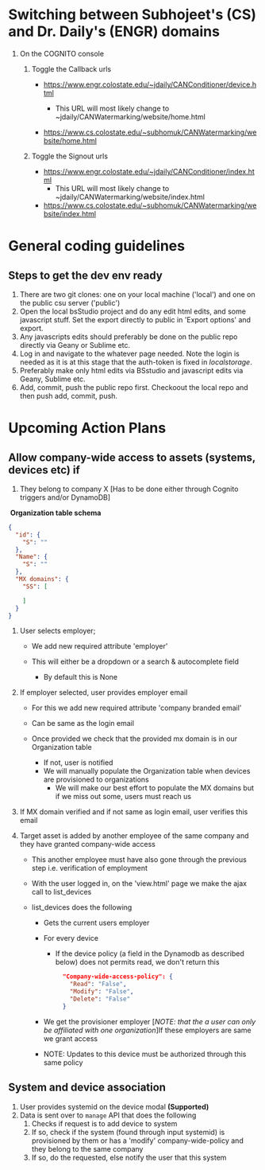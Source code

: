 # Switching between Subhojeet's (CS) and Dr. Daily's (ENGR) domains

1. On the COGNITO console

   1. Toggle the Callback urls

      * https://www.engr.colostate.edu/~jdaily/CANConditioner/device.html
        * This URL will most likely change to ~jdaily/CANWatermarking/website/home.html

      * https://www.cs.colostate.edu/~subhomuk/CANWatermarking/website/home.html

   2. Toggle the Signout urls

      * https://www.engr.colostate.edu/~jdaily/CANConditioner/index.html
        * This URL will most likely change to ~jdaily/CANWatermarking/website/index.html
      * https://www.cs.colostate.edu/~subhomuk/CANWatermarking/website/index.html



# General coding guidelines

## Steps to get the dev env ready

1. There are two git clones: one on your local machine ('local') and one on the public csu server ('public')
2. Open the local bsStudio project and do any edit html edits, and some javascript stuff. Set the export directly to public in 'Export options' and export.
3. Any javascripts edits should preferably be done on the public repo directly via Geany or Sublime etc.
4. Log in and navigate to the whatever page needed. Note the login is needed as it is at this stage that the auth-token is fixed in *localstorage*.
5. Preferably make only html edits via BSstudio and javascript edits via Geany, Sublime etc.
6. Add, commit, push the public repo first. Checkoout the local repo and then push add, commit, push.

# Upcoming Action Plans

## Allow company-wide access to assets (systems, devices etc) if 

1. They belong to company X [Has to be done either through Cognito triggers and/or DynamoDB]

​	**Organization table schema**

```json
{
  "id": {
    "S": ""
  },
  "Name": {
    "S": ""
  },
  "MX domains": {
    "SS": [

    ]
  }
}
```

1. User selects employer;

   * We add new required attribute 'employer'

   * This will either be a dropdown or a search & autocomplete field
     * By default this is None

2. If employer selected, user provides employer email

   * For this we add new required attribute 'company branded email'

   * Can be same as the login email
   * Once provided we check that the provided mx domain is in our Organization table
     * If not, user is notified
     * We will manually populate the Organization table when devices are provisioned to organizations
       * We will make our best effort to populate the MX domains but if we miss out some, users must reach us

3. If MX domain verified and if not same as login email, user verifies this email

2. Target asset is added by another employee of the same company and they have granted company-wide access

   * This another employee must have also gone through the previous step i.e. verification of employment

   * With the user logged in, on the 'view.html' page we make the ajax call to list_devices

   * list_devices does the following 

     * Gets the current users employer

     * For every device

       * If the device policy (a field in the Dynamodb as described below) does not permits read, we don't return this

         ```json
           "Company-wide-access-policy": {
             "Read": "False",
             "Modify": "False",
             "Delete": "False"
           }
         ```

     * We get the provisioner employer [*NOTE: that the a user can only be affiliated with one organization*]If these employers are same we grant access
     * NOTE: Updates to this device must be authorized through this same policy

## System and device association

1. User provides systemid on the device modal **(Supported)**
2. Data is sent over to ```manage``` API that does the following
   1. Checks if request is to add device to system
   2. If so, check if the system (found through input systemid) is provisioned by them or has a 'modify' company-wide-policy and they belong to the same company
   3. If so, do the requested, else notify the user that this system